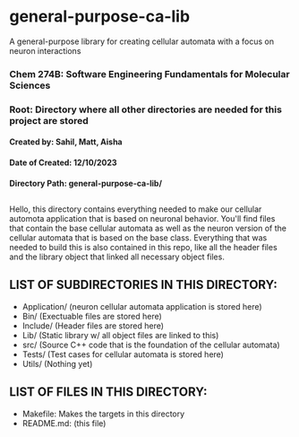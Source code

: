 # general-purpose-ca-lib
A general-purpose library for creating cellular automata with a focus on neuron interactions


### Chem 274B: Software Engineering Fundamentals for Molecular Sciences

### Root: Directory where all other directories are needed for this project are stored 

#### Created by: Sahil, Matt, Aisha 
#### Date of Created: 12/10/2023
#### Directory Path: general-purpose-ca-lib/
##
##
##
Hello, this directory contains everything needed to make our cellular automota 
application that is based on neuronal behavior. You'll find files that contain the base cellular automata as well as the neuron version of the cellular automata that is based on the base class. Everything that was needed to build this is also contained in this repo, like all the header files and the library object that linked all necessary object files. 

## LIST OF SUBDIRECTORIES IN THIS DIRECTORY:

- Application/ (neuron cellular automata application is stored here)
- Bin/ (Exectuable files are stored here)
- Include/ (Header files are stored here)
- Lib/ (Static library w/ all object files are linked to this)
- src/ (Source C++ code that is the foundation of the cellular automata)
- Tests/ (Test cases for cellular automata is stored here)
- Utils/ (Nothing yet)

## LIST OF FILES IN THIS DIRECTORY:

- Makefile: Makes the targets in this directory
- README.md: (this file) 